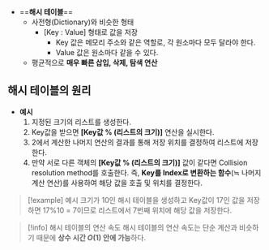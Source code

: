 - ==**해시 테이블**==
	- 사전형(Dictionary)와 비슷한 형태
		- \[Key : Value] 형태로 값을 저장
			- Key 값은 메모리 주소와 같은 역할로, 각 원소마다 모두 달라야 한다.
			- Value 값은 원소마다 같을 수 있다.
	- 평균적으로 **매우 빠른 삽입, 삭제, 탐색 연산**

## 해시 테이블의 원리
- **예시**
	1. 지정된 크기의 리스트를 생성한다.
	2. Key값을 받으면 **\[Key값 % (리스트의 크기)]** 연산을 실시한다.
	3. 2에서 계산한 나머지 연산의 결과를 통해 저장 위치를 결정하여 리스트에 저장한다.
	4. 만약 서로 다른 객체의 **\[Key값 % (리스트의 크기)]** 값이 같다면 Collision resolution method를 호출한다.
즉, **Key를 Index로 변환하는 함수**(≒ 나머지 계산 연산)를 사용하여 해당 값을 호출 및 위치를 결정한다.

> [!example] 예시
> 크기가 10인 해시 테이블을 생성하고 Key값이 17인 값을 저장하면
> 17%10 = 7이므로 리스트에서 7번째 위치에 해당 값을 저장한다.

> [!info] 해시 테이블의 연산 속도
>  해시 테이블의 연산 속도는 단순 계산과 비슷하기 때문에 **상수 시간 $O(1)$ 안에 가능**하다.



